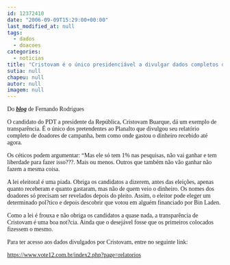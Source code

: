 ```yaml
---
id: 12372410
date: "2006-09-09T15:29:00+00:00"
last_modified_at: null
tags:
  - dados
  - doacoes
categories:
  - noticias
title: "Cristovam é o único presidenciável a divulgar dados completos de doações"
sutia: null
chapeu: null
autor: null
imagem: null
---
```

<p><P><FONT face=Verdana>Do <STRONG><EM><U><A href=\"https://uolpolitica.blog.uol.com.br/\" target=_blank>blog</A></U></EM></STRONG> de Fernando Rodrigues</FONT></P></p>
<p><P><FONT face=Verdana>O candidato do PDT a presidente da República, Cristovam Buarque, dá um exemplo de transparência. É o único dos pretendentes ao Planalto que divulgou seu relatório completo de doadores de campanha, bem como onde gastou o dinheiro recebido até agora.</FONT></P></p>
<p><P><FONT face=Verdana>Os céticos podem argumentar: “Mas ele só tem 1% nas pesquisas, não vai ganhar e tem liberdade para fazer isso???. Mais ou menos. Outros que também não vão ganhar não fazem a mesma coisa.</FONT></P></p>
<p><P><FONT face=Verdana>A lei eleitoral é uma piada. Obriga os candidatos a dizerem, antes das eleições, apenas quanto receberam e quanto gastaram, mas não de quem veio o dinheiro. Os nomes dos doadores só precisam ser revelados depois do pleito. Assim, o eleitor pode eleger um determinado pol?tico e depois descobrir que votou em alguém financiado por Bin Laden.</FONT></P></p>
<p><P><FONT face=Verdana>Como a lei é frouxa e não obriga os candidatos a quase nada, a transparência de Cristovam é uma boa not?cia. Ainda que o desejável fosse que os primeiros colocados fizessem o mesmo.</FONT></P></p>
<p><P><FONT face=Verdana>Para ter acesso aos dados divulgados por Cristovam, entre no seguinte link:</FONT></P></p>
<p><P><A href=\"https://www.vote12.com.br/index2.php?page=relatorios\"><FONT face=Verdana>https://www.vote12.com.br/index2.php?page=relatorios</FONT></A></P> </p>
